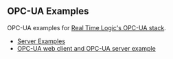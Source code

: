 ## OPC-UA Examples

OPC-UA examples for [Real Time Logic's OPC-UA stack](https://realtimelogic.com/products/opc-ua/).

* [Server Examples](server/README.md)
* [OPC-UA web client and OPC-UA server example](web-client/README.md)
